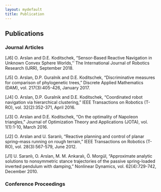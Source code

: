 ```yaml
---
layout: mydefault
title: Publication
---
```


## Publications

### Journal Articles

[J6] O. Arslan and D.E. Koditschek, “Sensor-Based Reactive Navigation in Unknown Convex Sphere Worlds,’’ The International Journal of Robotics Research (IJRR), September 2018.

[J5] O. Arslan, D.P. Guralnik and D.E. Koditschek, “Discriminative measures for comparison of phylogenetic trees,” Discrete Applied Mathematics (DAM), vol. 217(3):405-426, January 2017.

[J4] O. Arslan, D.P. Guralnik and D.E. Koditschek, “Coordinated robot navigation via hierarchical clustering,” IEEE Transactions on Robotics (T-RO), vol. 32(2):352-371, April 2016.

[J3] O. Arslan and D.E. Koditschek, “On the optimality of Napoleon triangles,” Journal of Optimization Theory and Applications (JOTA), vol. 1(1):1-10, March 2016.

[J2] O. Arslan and U. Saranlı, “Reactive planning and control of planar spring–mass running on rough terrain,” IEEE Transactions on Robotics (T-RO), vol. 28(3):567-579, June 2012.

[J1] U. Saranlı, O. Arslan, M. M. Ankaralı, Ö. Morgül, “Approximate analytic solutions to nonsymmetric stance trajectories of the passive spring-loaded inverted pendulum with damping,” Nonlinear Dynamics, vol. 62(4):729-742, December 2010. 

### Conference Proceedings
